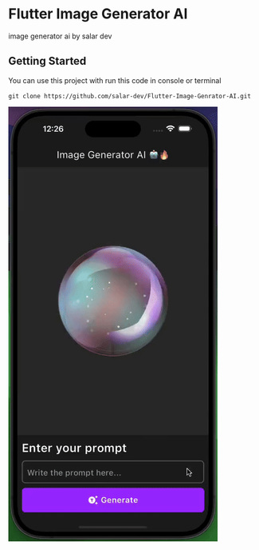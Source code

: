 # Flutter Image Generator AI

image generator ai by salar dev

## Getting Started

You can use this project with
run this code in console or terminal
```console
git clone https://github.com/salar-dev/Flutter-Image-Genrator-AI.git
```

![This is Example](assets/example.gif)
